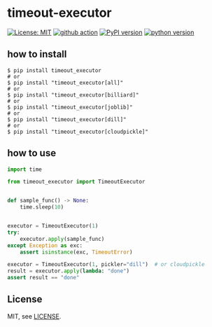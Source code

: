 # timeout-executor

[![License: MIT](https://img.shields.io/badge/License-MIT-yellow.svg)](https://opensource.org/licenses/MIT)
[![github action](https://github.com/phi-friday/timeout-executor/actions/workflows/check.yaml/badge.svg?event=push&branch=dev)](#)
[![PyPI version](https://badge.fury.io/py/timeout-executor.svg)](https://badge.fury.io/py/timeout-executor)
[![python version](https://img.shields.io/pypi/pyversions/timeout_executor.svg)](#)

## how to install
```shell
$ pip install timeout_executor
# or
$ pip install "timeout_executor[all]"
# or
$ pip install "timeout_executor[billiard]"
# or
$ pip install "timeout_executor[joblib]"
# or
$ pip install "timeout_executor[dill]"
# or
$ pip install "timeout_executor[cloudpickle]"
```

## how to use
```python
import time

from timeout_executor import TimeoutExecutor


def sample_func() -> None:
    time.sleep(10)


executor = TimeoutExecutor(1)
try:
    executor.apply(sample_func)
except Exception as exc:
    assert isinstance(exc, TimeoutError)

executor = TimeoutExecutor(1, pickler="dill")  # or cloudpickle
result = executor.apply(lambda: "done")
assert result == "done"
```

## License

MIT, see [LICENSE](https://github.com/phi-friday/timeout-executor/blob/main/LICENSE).